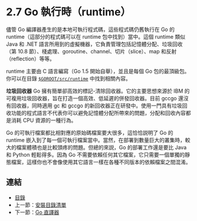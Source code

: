 # 2.7 Go 執行時（runtime）

儘管 Go 編譯器產生的是本地可執行程式碼，這些程式碼仍舊執行在 Go 的 runtime（這部分的程式碼可以在 runtime 包中找到）當中。這個 runtime 類似 Java 和 .NET 語言所用到的虛擬機器，它負責管理包括記憶體分配、垃圾回收（第 10.8 節）、棧處理、goroutine、channel、切片（slice）、map 和反射（reflection）等等。

runtime 主要由 C 語言編寫（Go 1.5 開始自舉），並且是每個 Go 包的最頂級包。你可以在目錄 [`$GOROOT/src/runtime`](https://github.com/golang/go/tree/master/src/runtime) 中找到相關內容。

**垃圾回收器** Go 擁有簡單卻高效的標記-清除回收器。它的主要思想來源於 IBM 的可複用垃圾回收器，旨在打造一個高效、低延遲的併發回收器。目前 gccgo 還沒有回收器，同時適用 gc 和 gccgo 的新回收器正在研發中。使用一門具有垃圾回收功能的程式語言不代表你可以避免記憶體分配所帶來的問題，分配和回收內容都是消耗 CPU 資源的一種行為。

Go 的可執行檔案都比相對應的原始碼檔案要大很多，這恰恰説明了 Go 的 runtime 嵌入到了每一個可執行檔案當中。當然，在部署到數量巨大的叢集時，較大的檔案體積也是比較頭疼的問題。但總的來説，Go 的部署工作還是要比 Java 和 Python 輕鬆得多。因為 Go 不需要依賴任何其它檔案，它只需要一個單獨的靜態檔案，這樣你也不會像使用其它語言一樣在各種不同版本的依賴檔案之間混淆。

## 連結

- [目錄](directory.md)
- 上一節：[安裝目錄清單](02.6.md)
- 下一節：[Go 直譯器](02.8.md)